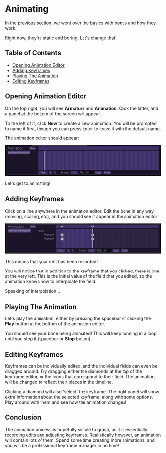 # Animating

In the [previous](./basics.md) section, we went over the basics with bones and
how they work.

Right now, they're static and boring. Let's change that!

## Table of Contents

- [Opening Animation Editor](#opening-animation-editor)
- [Adding Keyframes](#adding-keyframes)
- [Playing The Animation](#playing-the-animation)
- [Editing Keyframes](#editing-keyframes)

## Opening Animation Editor

On the top right, you will see <strong>Armature</strong> and
<strong>Animation</strong>. Click the latter, and a panel at the bottom of the
screen will appear.

To the left of it, click <strong>New</strong> to create a new animation. You
will be prompted to name it first, though you can press Enter to leave it with
the default name.

The animation editor should appear:

![keyframe_editor](keyframe_editor.png)

Let's get to animating!

## Adding Keyframes

Click on a line anywhere in the animation editor. Edit the bone in any way
(moving, scaling, etc), and you should see it appear in the animation editor:

![keyframe_editor_edit](keyframe_editor_edit.png)

This means that your edit has been recorded!

You will notice that in addition to the keyframe that you clicked, there is one
at the very left. This is the initial value of the field that you edited, so the
animation knows how to interpolate the field.

Speaking of interpolation...

## Playing The Animation

Let's play the animation, either by pressing the spacebar or clicking the
<strong>Play</strong> button at the bottom of the animation editor.

You should see your bone being animated! This will keep running in a loop until
you stop it (spacebar or <strong>Stop</strong> button).

## Editing Keyframes

Keyframes can be individually edited, and the individual fields can even be
dragged around. Try dragging either the diamonds at the top of the keyframe
editor, or the icons that correspond to their field. The animation will be
changed to reflect their places in the timeline.

Clicking a diamond will also 'select' the keyframe. The right panel will show
extra information about the selected keyframe, along with some options. Play
around with them and see how the animation changes!

## Conclusion

The animation process is hopefully simple to grasp, as it is essentially
recording edits and adjusting keyframes. Realistically however, an animation
will contain lots of them. Spend some time creating more animations, and you
will be a professional keyframe manager in no time!
